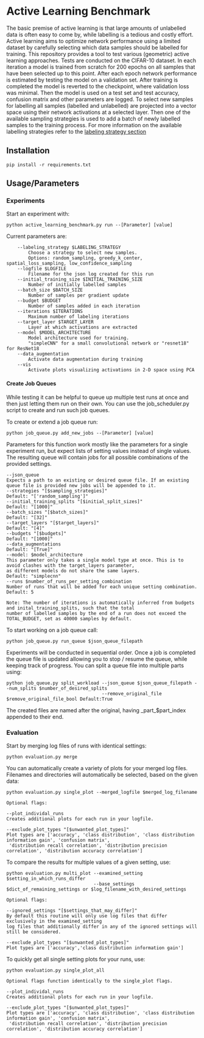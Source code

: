 # Active Learning Benchmark
The basic premise of active learning is that large amounts of unlabelled data is often easy to come by, while labelling is a tedious and costly effort. 
Active learning aims to optimize network performance using a limited dataset by carefully selecting which data samples should be labelled for training.
This repository provides a tool to test various (geometric) active learning approaches. Tests are conducted on the CIFAR-10 dataset.
In each iteration a model is trained from scratch for 200 epochs on all samples that have been selected up to this point.
After each epoch network performance is estimated by testing the model on a validation set.
After training is completed the model is reverted to the checkpoint, where validation loss was minimal.
Then the model is used on a test set and test accuracy, confusion matrix and other parameters are logged.
To select new samples for labelling all samples (labelled and unlabelled) are projected into a vector space using their network activations at a selected layer. 
Then one of the available sampling strategies is used to add a batch of newly labelled samples to the training process.
For more information on the available labelling strategies refer to the [labeling strategy section](Documentation/Strategies.md)
## Installation
```
pip install -r requirements.txt
```
## Usage/Parameters
### Experiments
Start an experiment with:
```
python active_learning_benchmark.py run --[Parameter] [value]
```
Current parameters are:
```
    --labeling_strategy $LABELING_STRATEGY
        Choose a strategy to select new samples. 
        Options: random_sampling, greedy_k_center, spatial_loss_sampling, low_confidence_sampling
    --logfile $LOGFILE
        Filename for the json log created for this run
    --initial_training_size $INITIAL_TRAINING_SIZE
        Number of initially labelled samples
    --batch_size $BATCH_SIZE
        Number of samples per gradient update
    --budget $BUDGET
        Number of samples added in each iteration
    --iterations $ITERATIONS
        Maximum number of labeling iterations
    --target_layer $TARGET_LAYER
        Layer at which activations are extracted
    --model $MODEL_ARCHITECTURE
        Model architecture used for training.
        "simpleCNN" for a small convolutional network or "resnet18" for ResNet18 
    --data_augmentation
        Activate data augmentation during training
    --vis
        Activate plots visualizing activations in 2-D space using PCA
```

#### Create Job Queues
While testing it can be helpful to queue up multiple test runs at once and then just letting them run on their own.
You can use the job_scheduler.py script to create and run such job queues.

To create or extend a job queue run: 
```
python job_queue.py add_new_jobs --[Parameter] [value]
```
Parameters for this function work mostly like the parameters for a single experiment run, but expect lists of setting 
values instead of single values. The resulting queue will contain jobs for all possible combinations of the provided settings.

```
--json_queue 
Expects a path to an existing or desired queue file. If an existing queue file is provided new jobs will be appended to it.
--strategies "[$sampling_strategies]"
Default: "['random_sampling']"
--initial_training_splits "[$initial_split_sizes]"
Default: "[1000]"
--batch_sizes "[$batch_sizes]"
Default: "[32]"
--target_layers "[$target_layers]"
Default: "[4]"
--budgets "[$budgets]"
Default: "[1000]"
--data_augmentations
Default: "[True]"
--model: $model_architecture
This parameter only takes a single model type at once. This is to avoid clashes with the target_layers parameter, 
as different models do not share the same layers.
Default: "simplecnn"
--runs $number_of_runs_per_setting_combination
Number of runs that will be added for each unique setting combination.
Default: 5

Note: The number of iterations is automatically inferred from budgets and inital_training_splits, such that the total 
number of labelled samples by the end of a run does not exceed the TOTAL_BUDGET, set as 40000 samples by default.
```

To start working on a job queue call:
```
python job_queue.py run_queue $json_queue_filepath
```
Experiments will be conducted in sequential order. Once a job is completed the queue file is updated allowing you to 
stop / resume the queue, while keeping track of progress.
You can split a queue file into multiple parts using:
```
python job_queue.py split_workload --json_queue $json_queue_filepath --num_splits $number_of_desired_splits 
                                   --remove_original_file $remove_original_file_bool Default:True
```
The created files are named after the original, having \_part_$part_index appended to their end.


### Evaluation

Start by merging log files of runs with identical settings:
```
python evaluation.py merge
```
You can automatically create a variety of plots for your merged log files.
Filenames and directories will automatically be selected, based on the given data:
```
python evaluation.py single_plot --merged_logfile $merged_log_filename

Optional flags:

--plot_individal_runs
Creates additional plots for each run in your logfile.

--exclude_plot_types "[$unwanted_plot_types]"
Plot types are ['accuracy', 'class distribution', 'class distribution information gain', 'confusion matrix',
 'distribution recall correlation', 'distribution precision correlation', 'distribution accuracy correlation']
```
To compare the results for multiple values of a given setting, use:
```
python evaluation.py multi_plot --examined_setting $setting_in_which_runs_differ 
                                --base_settings $dict_of_remaining_settings or $log_filename_with_desired_settings

Optional flags:

--ignored_settings "[$settings_that_may_differ]"
By default this routine will only use log files that differ exclusively in the examined_setting
log files that additionally differ in any of the ignored settings will still be considered.

--exclude_plot_types "[$unwanted_plot_types]"
Plot types are ['accuracy','class distribution information gain']
```
To quickly get all single setting plots for your runs, use:
```
python evaluation.py single_plot_all 

Optional flags function identically to the single_plot flags.

--plot_individal_runs
Creates additional plots for each run in your logfile.

--exclude_plot_types "[$unwanted_plot_types]"
Plot types are ['accuracy', 'class distribution', 'class distribution information gain', 'confusion matrix',
 'distribution recall correlation', 'distribution precision correlation', 'distribution accuracy correlation']
```


